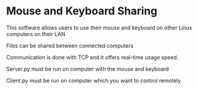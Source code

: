 # Mouse and Keyboard Sharing

This software allows users to use their mouse and keyboard on other Linux computers on their LAN

Files can be shared between connected computers 

Communication is done with TCP and it offers real-time usage speed.

Server.py must be run on computer with the mouse and keyboard

Client.py must be run on computer which you want to control remotely
